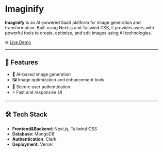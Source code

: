# Imaginify

**Imaginify** is an AI-powered SaaS platform for image generation and transformation. Built using Next.js and Tailwind CSS, it provides users with powerful tools to create, optimize, and edit images using AI technologies.

🌐 [Live Demo](https://imaginify-pi-three.vercel.app)

---

## 🚀 Features

- 🎨 AI-based image generation
- 🖼️ Image optimization and enhancement tools
- 🔐 Secure user authentication
- ⚡ Fast and responsive UI

---

## 🛠️ Tech Stack

- **Frontend&Backend:** Next.js, Tailwind CSS
- **Database:** MongoDB
- **Authentication:** Clerk
- **Deployment:** Vercel


